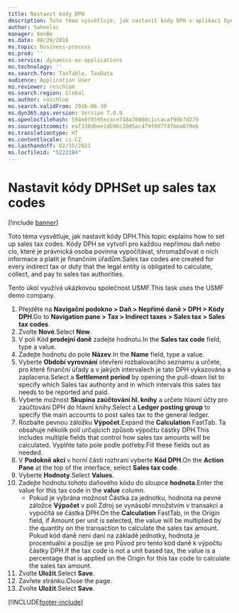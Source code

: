 ```yaml
---
title: Nastavit kódy DPH
description: Toto téma vysvětluje, jak nastavit kódy DPH v aplikaci Dynamics 365 Finance.
author: twheeloc
manager: AnnBe
ms.date: 08/29/2018
ms.topic: business-process
ms.prod: ''
ms.service: dynamics-ax-applications
ms.technology: ''
ms.search.form: TaxTable, TaxData
audience: Application User
ms.reviewer: roschlom
ms.search.region: Global
ms.author: roschlom
ms.search.validFrom: 2016-06-30
ms.dyn365.ops.version: Version 7.0.0
ms.openlocfilehash: 594e8f0595ecace748a70860c1ccacaf90b7d279
ms.sourcegitcommit: eaf330dbee1db96c20d5ac479f007747bea079eb
ms.translationtype: HT
ms.contentlocale: cs-CZ
ms.lasthandoff: 02/15/2021
ms.locfileid: "5222184"
---
```

# <a name="set-up-sales-tax-codes"></a><span data-ttu-id="6c4d4-103">Nastavit kódy DPH</span><span class="sxs-lookup"><span data-stu-id="6c4d4-103">Set up sales tax codes</span></span>

[!include [banner](../../includes/banner.md)]

<span data-ttu-id="6c4d4-104">Toto téma vysvětluje, jak nastavit kódy DPH.</span><span class="sxs-lookup"><span data-stu-id="6c4d4-104">This topic explains how to set up sales tax codes.</span></span> <span data-ttu-id="6c4d4-105">Kódy DPH se vytvoří pro každou nepřímou daň nebo clo, které je právnická osoba povinna vypočítávat, shromažďovat o nich informace a platit je finančním úřadům.</span><span class="sxs-lookup"><span data-stu-id="6c4d4-105">Sales tax codes are created for every indirect tax or duty that the legal entity is obligated to calculate, collect, and pay to sales tax authorities.</span></span>

<span data-ttu-id="6c4d4-106">Tento úkol využívá ukázkovou společnost USMF.</span><span class="sxs-lookup"><span data-stu-id="6c4d4-106">This task uses the USMF demo company.</span></span>

1. <span data-ttu-id="6c4d4-107">Přejděte na **Navigační podokno > Daň > Nepřímé daně > DPH > Kódy DPH**.</span><span class="sxs-lookup"><span data-stu-id="6c4d4-107">Go to **Navigation pane > Tax > Indirect taxes > Sales tax > Sales tax codes**.</span></span>
2. <span data-ttu-id="6c4d4-108">Zvolte **Nové**.</span><span class="sxs-lookup"><span data-stu-id="6c4d4-108">Select **New**.</span></span>
3. <span data-ttu-id="6c4d4-109">V poli Kód **prodejní daně** zadejte hodnotu.</span><span class="sxs-lookup"><span data-stu-id="6c4d4-109">In the **Sales tax code** field, type a value.</span></span>
4. <span data-ttu-id="6c4d4-110">Zadejte hodnotu do pole **Název**.</span><span class="sxs-lookup"><span data-stu-id="6c4d4-110">In the **Name** field, type a value.</span></span>
5. <span data-ttu-id="6c4d4-111">Vyberte **Období vyrovnání** otevření rozbalovacího seznamu a určete, pro které finanční úřady a v jakých intervalech je tato DPH vykazována a zaplacena.</span><span class="sxs-lookup"><span data-stu-id="6c4d4-111">Select a **Settlement period** by opening the pull-down list to specify which Sales tax authority and in which intervals this sales tax needs to be reported and paid.</span></span>
6. <span data-ttu-id="6c4d4-112">Vyberte možnost **Skupina zaúčtování hl. knihy** a určete hlavní účty pro zaúčtování DPH do hlavní knihy.</span><span class="sxs-lookup"><span data-stu-id="6c4d4-112">Select a **Ledger posting group** to specify the main accounts to post sales tax to the general ledger.</span></span>
7. <span data-ttu-id="6c4d4-113">Rozbalte pevnou záložku **Výpočet**.</span><span class="sxs-lookup"><span data-stu-id="6c4d4-113">Expand the **Calculation** FastTab.</span></span> <span data-ttu-id="6c4d4-114">Ta obsahuje několik polí určujících způsob výpočtu částky DPH.</span><span class="sxs-lookup"><span data-stu-id="6c4d4-114">This includes multiple fields that control how sales tax amounts will be calculated.</span></span> <span data-ttu-id="6c4d4-115">Vyplňte tato pole podle potřeby.</span><span class="sxs-lookup"><span data-stu-id="6c4d4-115">Fill these fields out as needed.</span></span>  
8. <span data-ttu-id="6c4d4-116">V **Podokně akcí** v horní části rozhraní vyberte **Kód DPH**.</span><span class="sxs-lookup"><span data-stu-id="6c4d4-116">On the **Action Pane** at the top of the interface, select **Sales tax code**.</span></span>
9. <span data-ttu-id="6c4d4-117">Vyberte **Hodnoty**.</span><span class="sxs-lookup"><span data-stu-id="6c4d4-117">Select **Values**.</span></span>
10. <span data-ttu-id="6c4d4-118">Zadejte hodnotu tohoto daňového kódu do sloupce **hodnota**.</span><span class="sxs-lookup"><span data-stu-id="6c4d4-118">Enter the value for this tax code in the **value** column.</span></span>
    - <span data-ttu-id="6c4d4-119">Pokud je vybrána možnost Částka za jednotku, hodnota na pevné záložce **Výpočet** v poli Zdroj se vynásobí množstvím v transakci a vypočítá se částka DPH.</span><span class="sxs-lookup"><span data-stu-id="6c4d4-119">On the **Calculation** FastTab, in the Origin field, if Amount per unit is selected, the value will be multiplied by the quantity on the transaction to calculate the sales tax amount.</span></span>  <span data-ttu-id="6c4d4-120">Pokud kód daně není daní na základě jednotky, hodnota je procentuální a použije se pro Původ pro tento kód daně k výpočtu částky DPH.</span><span class="sxs-lookup"><span data-stu-id="6c4d4-120">If the tax code is not a unit based tax, the value is a percentage that is applied on the Origin for this tax code to calculate the sales tax amount.</span></span>     
11. <span data-ttu-id="6c4d4-121">Zvolte **Uložit**.</span><span class="sxs-lookup"><span data-stu-id="6c4d4-121">Select **Save**.</span></span>
12. <span data-ttu-id="6c4d4-122">Zavřete stránku.</span><span class="sxs-lookup"><span data-stu-id="6c4d4-122">Close the page.</span></span>
13. <span data-ttu-id="6c4d4-123">Zvolte **Uložit**.</span><span class="sxs-lookup"><span data-stu-id="6c4d4-123">Select **Save**.</span></span>



[!INCLUDE[footer-include](../../../includes/footer-banner.md)]